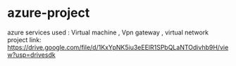 # azure-project
azure services used :
Virtual machine , Vpn gateway , virtual network
project link:
https://drive.google.com/file/d/1KxYpNK5iu3eEElR1SPbQLaNTOdivhb9H/view?usp=drivesdk
